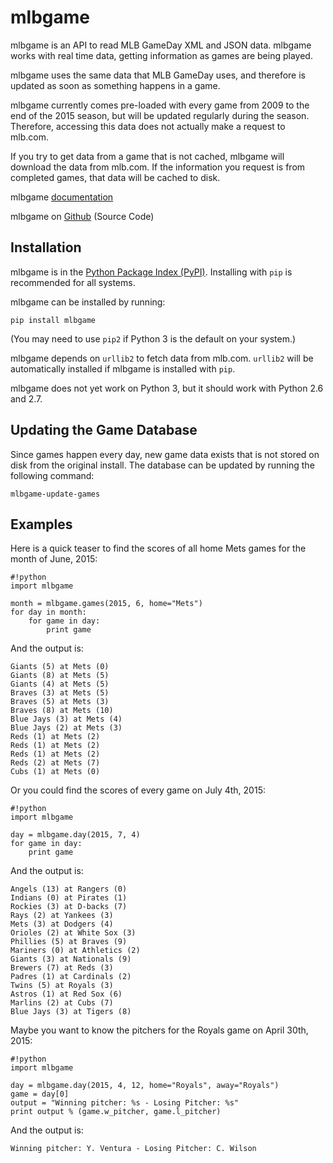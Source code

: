 # mlbgame

mlbgame is an API to read MLB GameDay XML and JSON data.
mlbgame works with real time data, getting information as games are being played.

mlbgame uses the same data that MLB GameDay uses,
and therefore is updated as soon as something happens in a game.

mlbgame currently comes pre-loaded with every game
from 2009 to the end of the 2015 season,
but will be updated regularly during the season.
Therefore, accessing this data does not actually make a request to mlb.com.

If you try to get data from a game that is not cached,
mlbgame will download the data from mlb.com.
If the information you request is from completed games,
that data will be cached to disk.

mlbgame [documentation](http://zachpanz88.github.io/mlbgame)

mlbgame on [Github](https://github.com/zachpanz88/mlbgame) (Source Code)

Installation
------------

mlbgame is in the [Python Package Index (PyPI)](http://pypi.python.org/pypi/mlbgame/).
Installing with `pip` is recommended for all systems.

mlbgame can be installed by running:

    pip install mlbgame

(You may need to use `pip2` if Python 3 is the default on your system.)

mlbgame depends on `urllib2` to fetch data from mlb.com.
`urllib2` will be automatically installed if mlbgame is installed with `pip`.

mlbgame does not yet work on Python 3, but it should work with Python 2.6 and 2.7.

Updating the Game Database
--------------------------

Since games happen every day, new game data exists that is not stored on disk from the original install.
The database can be updated by running the following command:

    mlbgame-update-games


Examples
--------

Here is a quick teaser to find the scores of all home Mets games for the month of June, 2015:

    #!python
    import mlbgame

    month = mlbgame.games(2015, 6, home="Mets")
    for day in month:
        for game in day:
            print game
    
And the output is:

    Giants (5) at Mets (0)
    Giants (8) at Mets (5)
    Giants (4) at Mets (5)
    Braves (3) at Mets (5)
    Braves (5) at Mets (3)
    Braves (8) at Mets (10)
    Blue Jays (3) at Mets (4)
    Blue Jays (2) at Mets (3)
    Reds (1) at Mets (2)
    Reds (1) at Mets (2)
    Reds (1) at Mets (2)
    Reds (2) at Mets (7)
    Cubs (1) at Mets (0)

Or you could find the scores of every game on July 4th, 2015:

    #!python
    import mlbgame

    day = mlbgame.day(2015, 7, 4)
    for game in day:
        print game

And the output is:

    Angels (13) at Rangers (0)
    Indians (0) at Pirates (1)
    Rockies (3) at D-backs (7)
    Rays (2) at Yankees (3)
    Mets (3) at Dodgers (4)
    Orioles (2) at White Sox (3)
    Phillies (5) at Braves (9)
    Mariners (0) at Athletics (2)
    Giants (3) at Nationals (9)
    Brewers (7) at Reds (3)
    Padres (1) at Cardinals (2)
    Twins (5) at Royals (3)
    Astros (1) at Red Sox (6)
    Marlins (2) at Cubs (7)
    Blue Jays (3) at Tigers (8)

Maybe you want to know the pitchers for the Royals game on April 30th, 2015:

    #!python
    import mlbgame
    
    day = mlbgame.day(2015, 4, 12, home="Royals", away="Royals")
    game = day[0]
    output = "Winning pitcher: %s - Losing Pitcher: %s"
    print output % (game.w_pitcher, game.l_pitcher)

And the output is:

    Winning pitcher: Y. Ventura - Losing Pitcher: C. Wilson
